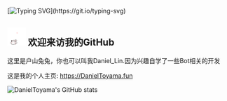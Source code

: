 [![Typing SVG](https://readme-typing-svg.demolab.com?font=ZCOOL+KuaiLe&pause=1000&center=true&vCenter=true&random=false&width=438&height=51&lines=%E5%BE%88%E9%AB%98%E5%85%B4%E8%AE%A4%E8%AF%86%E4%BD%A0%EF%BC%81;%E6%88%91%E6%98%AF%E6%88%B7%E5%B1%B1%E5%85%94%E5%85%94~~~)](https://git.io/typing-svg)
<h2><img src="src/hellokittydance.gif" alt="Hi" width="42" /> 欢迎来访我的GitHub </h2>
这里是户山兔兔，你也可以叫我Daniel_Lin.因为兴趣自学了一些Bot相关的开发

这是我的个人主页: https://DanielToyama.fun

![DanielToyama's GitHub stats](https://github-readme-stats.vercel.app/api?username=DanielToyama)


